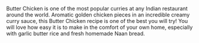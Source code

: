  Butter Chicken is one of the most popular curries at any Indian restaurant around the world. Aromatic golden chicken pieces in an incredible creamy curry sauce, this Butter Chicken recipe is one of the best you will try! You will love how easy it is to make in the comfort of your own home, especially with garlic butter rice and fresh homemade Naan bread.





